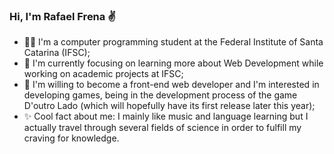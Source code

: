 ### Hi, I'm Rafael Frena ✌️

- 👨‍💻 I'm a computer programming student at the Federal Institute of Santa Catarina (IFSC);
- 🌱 I'm currently focusing on learning more about Web Development while working on academic projects at IFSC;
- 💭 I'm willing to become a front-end web developer and I'm interested in developing games, being in the development process of the game D'outro Lado (which will hopefully have its first release later this year);
- ✨ Cool fact about me: I mainly like music and language learning but I actually travel through several fields of science in order to fulfill my craving for knowledge.

<!---
RafaelFrena/RafaelFrena is a ✨ special ✨ repository because its `README.md` (this file) appears on your GitHub profile.
You can click the Preview link to take a look at your changes.
--->
